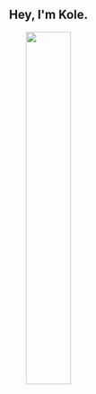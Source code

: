 <h2 align="center"> Hey, I'm Kole. </h2>
<a href="https://github.com/imvast"></a>
<p align=center>  
 <a href="https://discord.com/users/361319673700155392"><img src="https://lanyard.cnrad.dev/api/361319673700155392?idleMessage=I'm%20from%20🇦🇱&showDisplayName=true&borderRadius=35px" width=40%></a>
</p>
